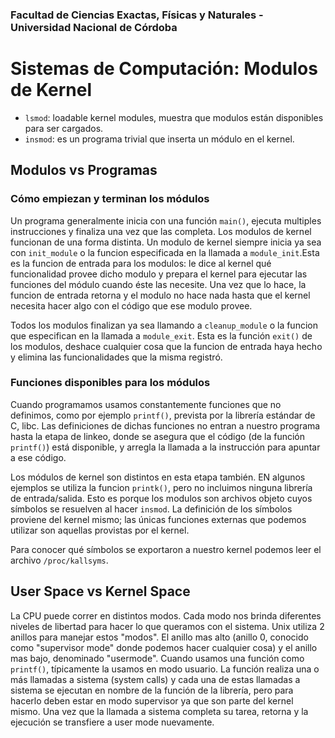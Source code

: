 ### Facultad de Ciencias Exactas, Físicas y Naturales - Universidad Nacional de Córdoba

# Sistemas de Computación: Modulos de Kernel

- `lsmod`: loadable kernel modules, muestra que modulos están disponibles para ser cargados.
- `insmod`: es un programa trivial que inserta un módulo en el kernel. 

## Modulos vs Programas

### Cómo empiezan y terminan los módulos
Un programa generalmente inicia con una función `main()`, ejecuta multiples instrucciones y finaliza una vez que las completa. Los modulos de kernel funcionan de una forma distinta. Un modulo de kernel siempre inicia ya sea con `init_module` o la funcion especificada en la llamada a `module_init`.Esta es la funcion de entrada para los modulos: le dice al kernel qué funcionalidad provee dicho modulo y prepara el kernel para ejecutar las funciones del módulo cuando éste las necesite. Una vez que lo hace, la funcion de entrada retorna y el modulo no hace nada hasta que el kernel necesita hacer algo con el código que ese modulo provee.

Todos los modulos finalizan ya sea llamando a `cleanup_module` o la funcion que especifican en la llamada a  `module_exit`. Esta es la función `exit()` de los modulos, deshace cualquier cosa que la funcion de entrada haya hecho y elimina las funcionalidades que la misma registró. 

### Funciones disponibles para los módulos
Cuando programamos usamos constantemente funciones que no definimos, como por ejemplo `printf()`, prevista por la librería estándar de C, libc. Las definiciones de dichas funciones no entran a nuestro programa hasta la etapa de linkeo, donde se asegura que el código (de la función `printf()`) está disponible, y arregla la llamada a la instrucción para apuntar a ese código.

Los módulos de kernel son distintos en esta etapa también. EN algunos ejemplos se utiliza la funcion `printk()`, pero no incluimos ninguna librería de entrada/salida. Esto es porque los modulos son archivos objeto cuyos símbolos se resuelven al hacer `insmod`. La definición de los símbolos proviene del kernel mismo; las únicas funciones externas que podemos utilizar son aquellas provistas por el kernel. 

Para conocer qué símbolos se exportaron a nuestro kernel podemos leer el archivo `/proc/kallsyms`.

## User Space vs Kernel Space
La CPU puede correr en distintos modos. Cada modo nos brinda diferentes niveles de libertad para hacer lo que queramos con el sistema. Unix utiliza 2 anillos para manejar estos "modos". El anillo mas alto (anillo 0, conocido como "supervisor mode" donde podemos hacer cualquier cosa) y el anillo mas bajo, denominado "usermode".
Cuando usamos una función como `printf()`, típicamente la usamos en modo usuario. La función realiza una o más llamadas a sistema (system calls) y cada una de estas llamadas a sistema se ejecutan en nombre de la función de la librería, pero para hacerlo deben estar en modo supervisor ya que son parte del kernel mismo. Una vez que la llamada a sistema completa su tarea, retorna y la ejecución se transfiere a user mode nuevamente.